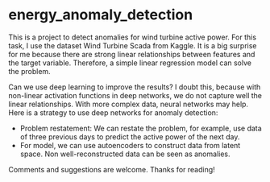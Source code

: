 # energy_anomaly_detection

This is a project to detect anomalies for wind turbine active power. For this task, I use the dataset Wind Turbine Scada from Kaggle. It is a big surprise for me because there are strong linear relationships between features and the target variable. Therefore, a simple linear regression model can solve the problem.

Can we use deep learning to improve the results? I doubt this, because with non-linear activation functions in deep networks, we do not capture well the linear relationships. With more complex data, neural networks may help. Here is a strategy to use deep networks for anomaly detection:

- Problem restatement: We can restate the problem, for example, use data of three previous days to predict the active power of the next day.
- For model, we can use autoencoders to construct data from latent space. Non well-reconstructed data can be seen as anomalies.

Comments and suggestions are welcome. Thanks for reading!